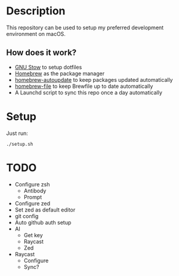 # Description
This repository can be used to setup my preferred development environment on macOS.

## How does it work?
- [GNU Stow](https://www.gnu.org/software/stow/manual/stow.html) to setup dotfiles
- [Homebrew](https://brew.sh/) as the package manager
- [homebrew-autoupdate](https://github.com/DomT4/homebrew-autoupdate) to keep packages updated automatically
- [homebrew-file](https://homebrew-file.readthedocs.io/en/latest/) to keep Brewfile up to date automatically
- A Launchd script to sync this repo once a day automatically

# Setup
Just run:
```
./setup.sh
```

# TODO
- Configure zsh
  - Antibody
  - Prompt
- Configure zed
- Set zed as default editor
- git config
- Auto github auth setup
- AI
  - Get key
  - Raycast
  - Zed
- Raycast
  - Configure
  - Sync?
